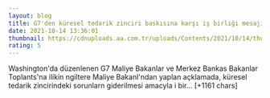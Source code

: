 ```yaml
--- 
layout: blog
title: G7'den küresel tedarik zinciri baskısına karşı iş birliği mesajı
date: 2021-10-14 13:36:01
thumbnail: https://cdnuploads.aa.com.tr/uploads/Contents/2021/10/14/thumbs_b_c_40da68bf32efb4d9f60862ba65bc4a1e.jpg?v=163944
rating: 5
---
```

Washington'da düzenlenen G7 Maliye Bakanlar ve Merkez Bankas Bakanlar Toplants'na ilikin ngiltere Maliye Bakanl'ndan yaplan açklamada, küresel tedarik zincirindeki sorunlarn giderilmesi amacyla i bir… [+1161 chars]